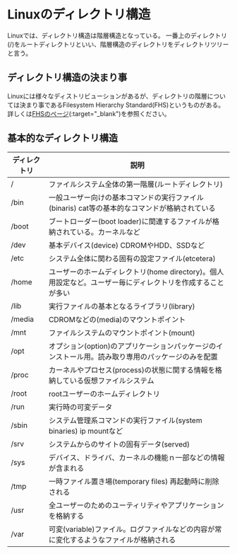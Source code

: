 # Linuxのディレクトリ構造
Linuxでは、ディレクトリ構造は階層構造となっている。
一番上のディレクトリ(/)をルートディレクトリといい、階層構造のディレクトリをディレクトリツリーと言う。


## ディレクトリ構造の決まり事
Linuxには様々なディストリビューションがあるが、ディレクトリの階層については決まり事であるFilesystem Hierarchy Standard(FHS)というものがある。
詳しくは[FHSのページ](https://www.pathname.com/fhs/)(:target="_blank")を参照ください。


## 基本的なディレクトリ構造

| ディレクトリ | 説明 |
| --- | --- |
| / | ファイルシステム全体の第一階層(ルートディレクトリ) |
| /bin | 一般ユーザー向けの基本コマンドの実行ファイル(binaris) cat等の基本的なコマンドが格納されている |
| /boot | ブートローダー(boot loader)に関連するファイルが格納されている。カーネルなど|
| /dev | 基本デバイス(device) CDROMやHDD、SSDなど|
| /etc | システム全体に関わる固有の設定ファイル(etcetera) |
| /home | ユーザーのホームディレクトリ(home directory)。個人用設定など。ユーザー毎にディレクトリを作成することが多い |
| /lib | 実行ファイルの基本となるライブラリ(library) |
| /media | CDROMなどの(media)のマウントポイント |
| /mnt | ファイルシステムのマウントポイント(mount) |
| /opt | オプション(option)のアプリケーションパッケージのインストール用。読み取り専用のパッケージのみを配置 |
| /proc | カーネルやプロセス(process)の状態に関する情報を格納している仮想ファイルシステム |
| /root | rootユーザーのホームディレクトリ |
| /run | 実行時の可変データ |
| /sbin | システム管理系コマンドの実行ファイル(system binaries) ip mountなど |
| /srv | システムからのサイトの固有データ(served) |
| /sys| デバイス、ドライバ、カーネルの機能ｎ一部などの情報が含まれる |
| /tmp | 一時ファイル置き場(temporary files) 再起動時に削除される |
| /usr | 全ユーザーのためのユーティリティやアプリケーションを格納する |
| /var | 可変(variable)ファイル。ログファイルなどの内容が常に変化するようなファイルが格納される |




